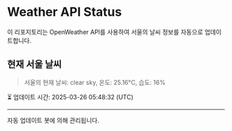 
# Weather API Status

이 리포지토리는 OpenWeather API를 사용하여 서울의 날씨 정보를 자동으로 업데이트합니다.

## 현재 서울 날씨
> 서울의 현재 날씨: clear sky, 온도: 25.16°C, 습도: 16%

⏳ 업데이트 시간: 2025-03-26 05:48:32 (UTC)

---
자동 업데이트 봇에 의해 관리됩니다.
